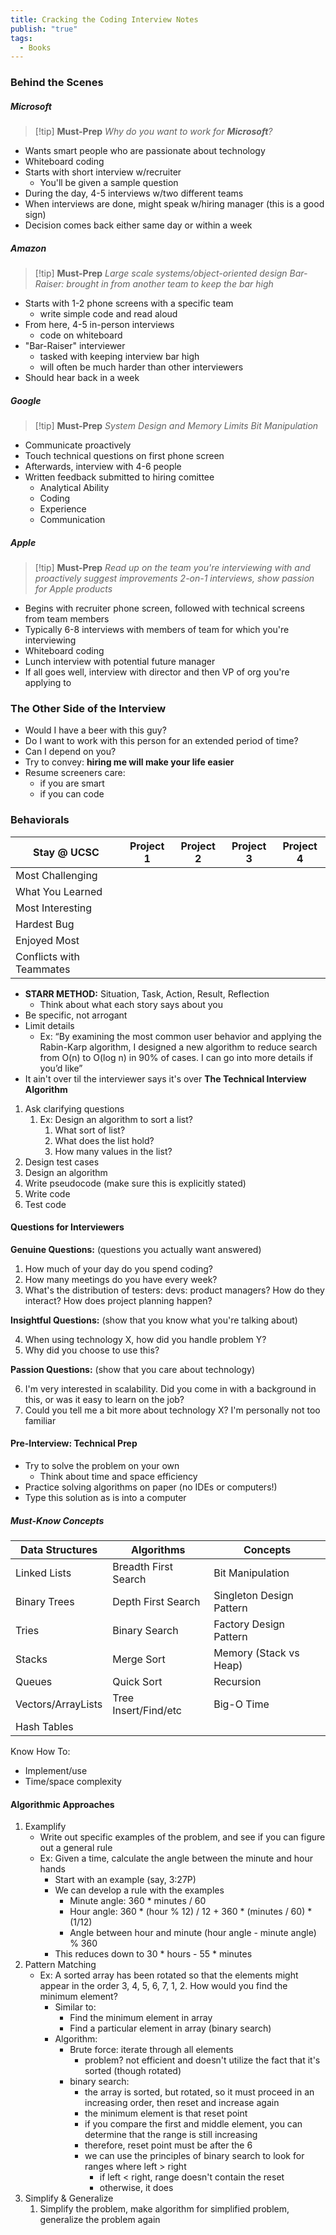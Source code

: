 ```yaml
---
title: Cracking the Coding Interview Notes
publish: "true"
tags:
  - Books
---
```

### Behind the Scenes
##### Microsoft
> [!tip] **Must-Prep**
> *Why do you want to work for **Microsoft**?*
- Wants smart people who are passionate about technology
- Whiteboard coding
- Starts with short interview w/recruiter 
	- You'll be given a sample question
- During the day, 4-5 interviews w/two different teams
- When interviews are done, might speak w/hiring manager (this is a good sign)
- Decision comes back either same day or within a week

##### Amazon
> [!tip] **Must-Prep**
> *Large scale systems/object-oriented design*
> *Bar-Raiser: brought in from another team to keep the bar high*
- Starts with 1-2 phone screens with a specific team
	- write simple code and read aloud
- From here, 4-5 in-person interviews
	- code on whiteboard
- "Bar-Raiser" interviewer
	- tasked with keeping interview bar high
	- will often be much harder than other interviewers
- Should hear back in a week

##### Google
> [!tip] **Must-Prep**
> *System Design and Memory Limits*
> *Bit Manipulation*
- Communicate proactively
- Touch technical questions on first phone screen
- Afterwards, interview with 4-6 people
- Written feedback submitted to hiring comittee
	- Analytical Ability
	- Coding
	- Experience
	- Communication
##### Apple
> [!tip] **Must-Prep**
> *Read up on the team you're interviewing with and proactively suggest improvements*
> *2-on-1 interviews, show passion for Apple products*
- Begins with recruiter phone screen, followed with technical screens from team members
- Typically 6-8 interviews with members of team for which you're interviewing
- Whiteboard coding
- Lunch interview with potential future manager
- If all goes well, interview with director and then VP of org you're applying to
### The Other Side of the Interview
- Would I have a beer with this guy?
- Do I want to work with this person for an extended period of time?
- Can I depend on you?
- Try to convey: **hiring me will make your life easier**
- Resume screeners care:
	- if you are smart
	- if you can code
### Behaviorals
| Stay @ UCSC              | Project 1 | Project 2 | Project 3 | Project 4 |
| ------------------------ | --------- | --------- | --------- | --------- |
| Most Challenging         |           |           |           |           |
| What You Learned         |           |           |           |           |
| Most Interesting         |           |           |           |           |
| Hardest Bug              |           |           |           |           |
| Enjoyed Most             |           |           |           |           |
| Conflicts with Teammates |           |           |           |           |
- **STARR METHOD:** Situation, Task, Action, Result, Reflection
	- Think about what each story says about you
- Be specific, not arrogant
- Limit details
	- Ex: “By examining the most common user behavior and applying the Rabin-Karp algorithm, I designed a new algorithm to reduce search from O(n) to O(log n) in 90% of cases. I can go into more details if you’d like”
- It ain't over til the interviewer says it's over
**The Technical Interview Algorithm**
1. Ask clarifying questions
	1. Ex: Design an algorithm to sort a list?
		1. What sort of list?
		2. What does the list hold? 
		3. How many values in the list?
2. Design test cases
3. Design an algorithm
4. Write pseudocode (make sure this is explicitly stated)
5. Write code
6. Test code
#### Questions for Interviewers
**Genuine Questions:** (questions you actually want answered)
1. How much of your day do you spend coding?
2. How many meetings do you have every week?
3. What's the distribution of testers: devs: product managers? How do they interact? How does project planning happen?

**Insightful Questions:** (show that you know what you're talking about)

4. When using technology X, how did you handle problem Y?
5. Why did you choose to use this?

**Passion Questions:** (show that you care about technology)

6. I'm very interested in scalability. Did you come in with a background in this, or was it easy to learn on the job?
7. Could you tell me a bit more about technology X? I'm personally not too familiar

#### Pre-Interview: Technical Prep
- Try to solve the problem on your own
	- Think about time and space efficiency
- Practice solving algorithms on paper (no IDEs or computers!)
- Type this solution as is into a computer

##### Must-Know Concepts
| Data Structures    | Algorithms           | Concepts                 |
| ------------------ | -------------------- | ------------------------ |
| Linked Lists       | Breadth First Search | Bit Manipulation         |
| Binary Trees       | Depth First Search   | Singleton Design Pattern |
| Tries              | Binary Search        | Factory Design Pattern   |
| Stacks             | Merge Sort           | Memory (Stack vs Heap)   |
| Queues             | Quick Sort           | Recursion                |
| Vectors/ArrayLists | Tree Insert/Find/etc | Big-O Time               |
| Hash Tables        |                      |                          |
Know How To:
- Implement/use
- Time/space complexity

#### Algorithmic Approaches
1. Examplify
	- Write out specific examples of the problem, and see if you can figure out a general rule
	- Ex: Given a time, calculate the angle between the minute and hour hands
		- Start with an example (say, 3:27P)
		- We can develop a rule with the examples
			- Minute angle: 360 * minutes / 60
			- Hour angle: 360 * (hour % 12) / 12 + 360 * (minutes / 60) * (1/12)
			- Angle between hour and minute (hour angle - minute angle) % 360
		- This reduces down to 30 * hours - 55 * minutes
2. Pattern Matching
	- Ex: A sorted array has been rotated so that the elements might appear in the order 3, 4, 5, 6, 7, 1, 2. How would you find the minimum element?
		- Similar to:
			- Find the minimum element in array
			- Find a particular element in array (binary search)
		- Algorithm:
			- Brute force: iterate through all elements
				- problem? not efficient and doesn't utilize the fact that it's sorted (though rotated)
			- binary search:
				- the array is sorted, but rotated, so it must proceed in an increasing order, then reset and increase again
				- the minimum element is that reset point
				- if you compare the first and middle element, you can determine that the range is still increasing
				- therefore, reset point must be after the 6
				- we can use the principles of binary search to look for ranges where left > right
					- if left < right, range doesn't contain the reset
					- otherwise, it does
3. Simplify & Generalize
	1. Simplify the problem, make algorithm for simplified problem, generalize the problem again